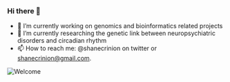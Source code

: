 ### Hi there 👋

<!--
**shanecrinion/shanecrinion** is a ✨ _special_ ✨ repository because its `README.md` (this file) appears on your GitHub profile.

Here are some ideas to get you started:

- 🔭 I’m currently working on ...
- 🌱 I’m currently learning ...
- 👯 I’m looking to collaborate on ...
- 🤔 I’m looking for help with ...
- 💬 Ask me about ...
- 📫 How to reach me: ...
- 😄 Pronouns: ...
- ⚡ Fun fact: ...
-->


- 🔭 I’m currently working on genomics and bioinformatics related projects
- 🌱 I’m currently researching the genetic link between neuropsychiatric disorders and circadian rhythm 
- 📫 How to reach me: @shanecrinion on twitter or shanecrinion@gmail.com.

![Welcome](https://media.giphy.com/media/NsR7Z3x7asOQ0/giphy.gif)
